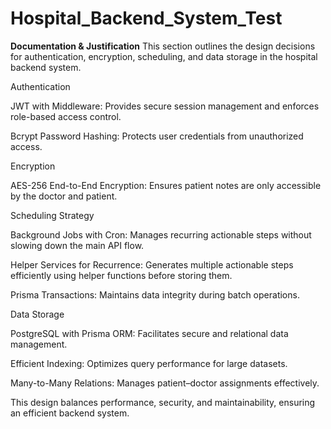 # Hospital_Backend_System_Test
**Documentation & Justification**
This section outlines the design decisions for authentication, encryption, scheduling, and data storage in the hospital backend system.

Authentication

JWT with Middleware: Provides secure session management and enforces role-based access control.

Bcrypt Password Hashing: Protects user credentials from unauthorized access.

Encryption

AES-256 End-to-End Encryption: Ensures patient notes are only accessible by the doctor and patient.

Scheduling Strategy

Background Jobs with Cron: Manages recurring actionable steps without slowing down the main API flow.

Helper Services for Recurrence: Generates multiple actionable steps efficiently using helper functions before storing them.

Prisma Transactions: Maintains data integrity during batch operations.

Data Storage

PostgreSQL with Prisma ORM: Facilitates secure and relational data management.

Efficient Indexing: Optimizes query performance for large datasets.

Many-to-Many Relations: Manages patient–doctor assignments effectively.

This design balances performance, security, and maintainability, ensuring an efficient backend system.

